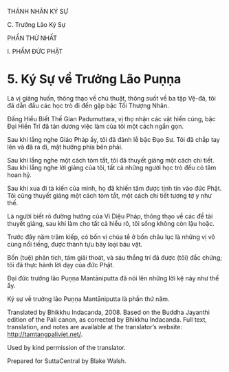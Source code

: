 THÁNH NHÂN KÝ SỰ

C. Trưởng Lão Ký Sự

PHẦN THỨ NHẤT

I. PHẨM ĐỨC PHẬT

# 5\. Ký Sự về Trưởng Lão Puṇṇa

Là vị giảng huấn, thông thạo về chú thuật, thông suốt về ba tập Vệ-đà, tôi đã dẫn đầu các học trò đi đến gặp bậc Tối Thượng Nhân.

Đấng Hiểu Biết Thế Gian Padumuttara, vị thọ nhận các vật hiến cúng, bậc Đại Hiền Trí đã tán dương việc làm của tôi một cách ngắn gọn.

Sau khi lắng nghe Giáo Pháp ấy, tôi đã đảnh lễ bậc Đạo Sư. Tôi đã chắp tay lên và đã ra đi, mặt hướng phía bên phải.

Sau khi lắng nghe một cách tóm tắt, tôi đã thuyết giảng một cách chi tiết. Sau khi lắng nghe lời giảng của tôi, tất cả những người học trò đều có tâm hoan hỷ.

Sau khi xua đi tà kiến của mình, họ đã khiến tâm được tịnh tín vào đức Phật. Tôi cũng thuyết giảng một cách tóm tắt, một cách chi tiết tương tợ y như thế.

Là người biết rõ đường hướng của Vi Diệu Pháp, thông thạo về các đề tài thuyết giảng, sau khi làm cho tất cả hiểu rõ, tôi sống không còn lậu hoặc.

Trước đây năm trăm kiếp, có bốn vị chúa tể ở bốn châu lục là những vị vô cùng nổi tiếng, được thành tựu bảy loại báu vật.

Bốn (tuệ) phân tích, tám giải thoát, và sáu thắng trí đã được (tôi) đắc chứng; tôi đã thực hành lời dạy của đức Phật.

Đại đức trưởng lão Puṇṇa Mantāniputta đã nói lên những lời kệ này như thế ấy.

Ký sự về trưởng lão Puṇṇa Mantāniputta là phần thứ năm.

Translated by Bhikkhu Indacanda, 2008. Based on the Buddha Jayanthi edition of the Pali canon, as corrected by Bhikkhu Indacanda. Full text, translation, and notes are available at the translator’s website: http://tamtangpaliviet.net/.

Used by kind permission of the translator.

Prepared for SuttaCentral by Blake Walsh.